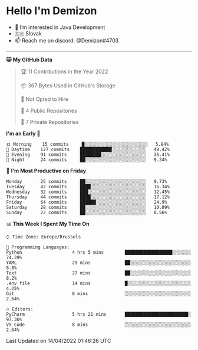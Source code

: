 # Hello I'm Demizon
- 👀 I’m interested in Java Development
- 🇸🇰 Slovak
- 📫 Reach me on discord: @Demizon#4703
<hr>

<!--START_SECTION:waka-->
**🐱 My GitHub Data** 

> 🏆 11 Contributions in the Year 2022
 > 
> 📦 367 Bytes Used in GitHub's Storage 
 > 
> 🚫 Not Opted to Hire
 > 
> 📜 4 Public Repositories 
 > 
> 🔑 7 Private Repositories  
 > 
**I'm an Early 🐤** 

```text
🌞 Morning    15 commits     █░░░░░░░░░░░░░░░░░░░░░░░░   5.84% 
🌆 Daytime    127 commits    ████████████░░░░░░░░░░░░░   49.42% 
🌃 Evening    91 commits     ████████░░░░░░░░░░░░░░░░░   35.41% 
🌙 Night      24 commits     ██░░░░░░░░░░░░░░░░░░░░░░░   9.34%

```
📅 **I'm Most Productive on Friday** 

```text
Monday       25 commits     ██░░░░░░░░░░░░░░░░░░░░░░░   9.73% 
Tuesday      42 commits     ████░░░░░░░░░░░░░░░░░░░░░   16.34% 
Wednesday    32 commits     ███░░░░░░░░░░░░░░░░░░░░░░   12.45% 
Thursday     44 commits     ████░░░░░░░░░░░░░░░░░░░░░   17.12% 
Friday       64 commits     ██████░░░░░░░░░░░░░░░░░░░   24.9% 
Saturday     28 commits     ██░░░░░░░░░░░░░░░░░░░░░░░   10.89% 
Sunday       22 commits     ██░░░░░░░░░░░░░░░░░░░░░░░   8.56%

```


📊 **This Week I Spent My Time On** 

```text
⌚︎ Time Zone: Europe/Brussels

💬 Programming Languages: 
Python                   4 hrs 5 mins        ██████████████████░░░░░░░   74.39% 
YAML                     29 mins             ██░░░░░░░░░░░░░░░░░░░░░░░   8.8% 
Text                     27 mins             ██░░░░░░░░░░░░░░░░░░░░░░░   8.2% 
.env file                14 mins             █░░░░░░░░░░░░░░░░░░░░░░░░   4.25% 
Git                      8 mins              ░░░░░░░░░░░░░░░░░░░░░░░░░   2.64%

🔥 Editors: 
PyCharm                  5 hrs 21 mins       ████████████████████████░   97.36% 
VS Code                  8 mins              ░░░░░░░░░░░░░░░░░░░░░░░░░   2.64%

```


 Last Updated on 14/04/2022 01:46:26 UTC
<!--END_SECTION:waka-->
